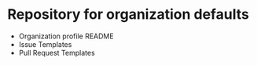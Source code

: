# Repository for organization defaults
- Organization profile README
- Issue Templates
- Pull Request Templates
